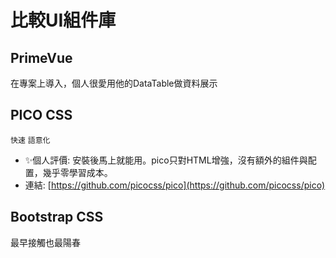 # 比較UI組件庫

## PrimeVue

在專案上導入，個人很愛用他的DataTable做資料展示

## PICO CSS

`快速` `語意化`

- :sparkles:個人評價: 安裝後馬上就能用。pico只對HTML增強，沒有額外的組件與配置，幾乎零學習成本。
- 連結: [https://github.com/picocss/pico](https://github.com/picocss/pico)

## Bootstrap CSS

最早接觸也最陽春

